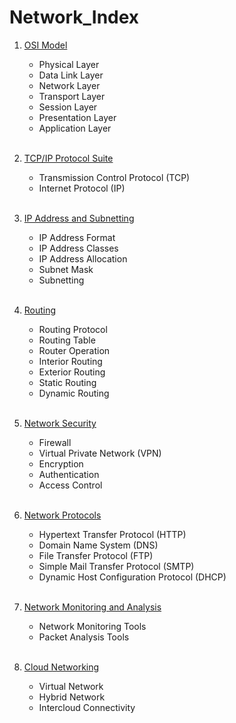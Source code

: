 # Network_Index

1. [OSI Model]()
   - Physical Layer
   - Data Link Layer
   - Network Layer
   - Transport Layer
   - Session Layer
   - Presentation Layer
   - Application Layer
<br><br>

2. [TCP/IP Protocol Suite]()
   - Transmission Control Protocol (TCP)
   - Internet Protocol (IP)
<br><br>

3. [IP Address and Subnetting]()
   - IP Address Format
   - IP Address Classes
   - IP Address Allocation
   - Subnet Mask
   - Subnetting
<br><br>

4. [Routing]()
   - Routing Protocol
   - Routing Table
   - Router Operation
   - Interior Routing
   - Exterior Routing
   - Static Routing
   - Dynamic Routing
<br><br>

5. [Network Security]()
   - Firewall
   - Virtual Private Network (VPN)
   - Encryption
   - Authentication
   - Access Control
<br><br>

6. [Network Protocols]()
   - Hypertext Transfer Protocol (HTTP)
   - Domain Name System (DNS)
   - File Transfer Protocol (FTP)
   - Simple Mail Transfer Protocol (SMTP)
   - Dynamic Host Configuration Protocol (DHCP)
<br><br>

7. [Network Monitoring and Analysis]()
   - Network Monitoring Tools
   - Packet Analysis Tools
<br><br>

8. [Cloud Networking]()
   - Virtual Network
   - Hybrid Network
   - Intercloud Connectivity
